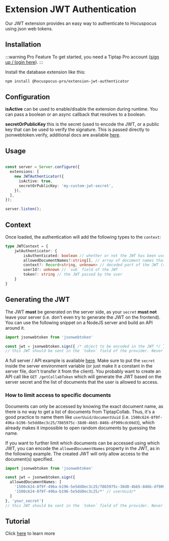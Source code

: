 # Extension JWT Authentication

Our JWT extension provides an easy way to authenticate to Hocuspocus using json web tokens.

## Installation

:::warning Pro Feature
To get started, you need a Tiptap Pro account ([sign up / login here](https://tiptap.dev/pro)).
:::

Install the database extension like this:

```bash
npm install @hocuspocus-pro/extension-jwt-authenticator
```

## Configuration

**isActive** can be used to enable/disable the extension during runtime. You can pass a boolean or an async callback that resolves to a boolean.

**secretOrPublicKey** this is the secret (used to encode the JWT, or a public key that can be used to verify the signature. This is passed directly to jsonwebtoken.verify, additional docs are available [here](https://github.com/auth0/node-jsonwebtoken#jwtverifytoken-secretorpublickey-options-callback).

## Usage

```typescript

const server = Server.configure({
  extensions: [
    new JWTAuthenticator({
      isActive: true,
      secretOrPublicKey: 'my-custom-jwt-secret',
    }),
  ],
});

server.listen();
```

## Context

Once loaded, the authentication will add the following types to the `context`:

```typescript
type JWTContext = {
    jwtAuthenticator: {
        isAuthenticated: boolean // whether or not the JWT has been used for authentication
        allowedDocumentNames?:string[], // array of document names that are permitted by the JWT
        context?: Record<string, unknown> // decoded part of the JWT (return value of `jsonwebtoken.verify`)
        userId?: unknown // `sub` field of the JWT
        token?: string // the JWT passed by the user
    }
}
```

## Generating the JWT

The JWT **must** be generated on the server side, as your `secret` **must not** leave your server (i.e. don't even try to generate the JWT on the frontend).
You can use the following snippet on a NodeJS server and build an API around it.

```typescript
import jsonwebtoken from 'jsonwebtoken'

const jwt = jsonwebtoken.sign({ /* object to be encoded in the JWT */ }, 'your_secret')
// this JWT should be sent in the `token` field of the provider. Never expose 'your_secret' to a frontend!
```

A full server / API example is available [here](https://github.com/ueberdosis/tiptap-collab-replit/blob/main/src/server-collab.ts).
Make sure to put the `secret` inside the server environment variable (or just make it a constant in the server file, don't transfer it from the client).
You probably want to create an API call like `GET /getCollabToken` which will generate the JWT based on the server secret and the list of documents that the user is allowed to access.

### How to limit access to specific documents

Documents can only be accessed by knowing the exact document name, as there is no way to get a list of documents from TiptapCollab.
Thus, it's a good practice to name them like `userUuid/documentUuid` (i.e. `1500c624-8f9f-496a-b196-5e5dd8ec3c25/7865975c-38d0-4bb5-846b-df909cdc66d3`), which
already makes it impossible to open random documents by guessing the name.

If you want to further limit which documents can be accessed using which JWT, you can encode the `allowedDocumentNames` property in the JWT, as in the following
example. The created JWT will only allow access to the document(s) specified.

```typescript
import jsonwebtoken from 'jsonwebtoken'

const jwt = jsonwebtoken.sign({
  allowedDocumentNames: [
    '1500c624-8f9f-496a-b196-5e5dd8ec3c25/7865975c-38d0-4bb5-846b-df909cdc66d3', // userUuid/documentUuid
    '1500c624-8f9f-496a-b196-5e5dd8ec3c25/*' // userUuid/*
  ]
}, 'your_secret')
// this JWT should be sent in the `token` field of the provider. Never expose 'your_secret' to a frontend!
```


## Tutorial

Click [here](https://tiptap.dev/tutorials/jwt-authentication) to learn more
